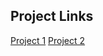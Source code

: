## Project Links

<a href="1-Form-Validator/index.html">Project 1</a>
<a href="2-Movie-Theater-Booking/index.html">Project 2</a>
